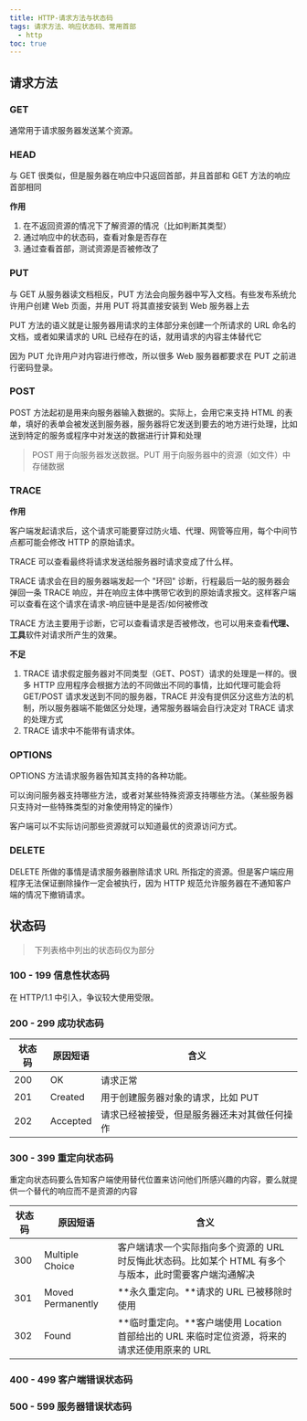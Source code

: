 ```yaml
---
title: HTTP-请求方法与状态码
tags: 请求方法、响应状态码、常用首部
  - http
toc: true
---
```


## 请求方法

### GET

通常用于请求服务器发送某个资源。

### HEAD

与 GET 很类似，但是服务器在响应中只返回首部，并且首部和 GET 方法的响应首部相同

**作用**

1. 在不返回资源的情况下了解资源的情况（比如判断其类型）
2. 通过响应中的状态码，查看对象是否存在
3.  通过查看首部，测试资源是否被修改了

### PUT

与 GET 从服务器读文档相反，PUT 方法会向服务器中写入文档。有些发布系统允许用户创建 Web 页面，并用 PUT 将其直接安装到 Web 服务器上去

PUT 方法的语义就是让服务器用请求的主体部分来创建一个所请求的 URL 命名的文档，或者如果请求的 URL 已经存在的话，就用请求的内容主体替代它

因为 PUT 允许用户对内容进行修改，所以很多 Web 服务器都要求在 PUT 之前进行密码登录。

### POST

POST 方法起初是用来向服务器输入数据的。实际上，会用它来支持 HTML 的表单，填好的表单会被发送到服务器，服务器将它发送到要去的地方进行处理，比如送到特定的服务或程序中对发送的数据进行计算和处理

> POST 用于向服务器发送数据。PUT 用于向服务器中的资源（如文件）中存储数据

### TRACE

**作用**

客户端发起请求后，这个请求可能要穿过防火墙、代理、网管等应用，每个中间节点都可能会修改 HTTP 的原始请求。

TRACE 可以查看最终将请求发送给服务器时请求变成了什么样。

TRACE 请求会在目的服务器端发起一个 "环回" 诊断，行程最后一站的服务器会弹回一条 TRACE 响应，并在响应主体中携带它收到的原始请求报文。这样客户端可以查看在这个请求在请求-响应链中是是否/如何被修改

TRACE 方法主要用于诊断，它可以查看请求是否被修改，也可以用来查看**代理、工具**软件对请求所产生的效果。

**不足**

1. TRACE 请求假定服务器对不同类型（GET、POST）请求的处理是一样的。很多 HTTP 应用程序会根据方法的不同做出不同的事情，比如代理可能会将 GET/POST 请求发送到不同的服务器，TRACE 并没有提供区分这些方法的机制，所以服务器端不能做区分处理，通常服务器端会自行决定对 TRACE 请求的处理方式
2. TRACE 请求中不能带有请求体。

### OPTIONS

OPTIONS 方法请求服务器告知其支持的各种功能。

可以询问服务器支持哪些方法，或者对某些特殊资源支持哪些方法。（某些服务器只支持对一些特殊类型的对象使用特定的操作）

客户端可以不实际访问那些资源就可以知道最优的资源访问方式。

### DELETE

DELETE 所做的事情是请求服务器删除请求 URL 所指定的资源。但是客户端应用程序无法保证删除操作一定会被执行，因为 HTTP 规范允许服务器在不通知客户端的情况下撤销请求。

## 状态码

> ​	下列表格中列出的状态码仅为部分

### 100 - 199 信息性状态码

在 HTTP/1.1 中引入，争议较大使用受限。

### 200 - 299 成功状态码

| 状态码 | 原因短语 | 含义                                         |
| ------ | -------- | -------------------------------------------- |
| 200    | OK       | 请求正常                                     |
| 201    | Created  | 用于创建服务器对象的请求，比如 PUT           |
| 202    | Accepted | 请求已经被接受，但是服务器还未对其做任何操作 |

### 300 - 399 重定向状态码

重定向状态码要么告知客户端使用替代位置来访问他们所感兴趣的内容，要么就提供一个替代的响应而不是资源的内容

| 状态码 | 原因短语          | 含义                                                         |
| ------ | ----------------- | ------------------------------------------------------------ |
| 300    | Multiple Choice   | 客户端请求一个实际指向多个资源的 URL 时反悔此状态码。比如某个 HTML 有多个与版本，此时需要客户端沟通解决 |
| 301    | Moved Permanently | **永久重定向。**请求的 URL 已被移除时使用                    |
| 302    | Found             | **临时重定向。**客户端使用 Location 首部给出的 URL 来临时定位资源，将来的请求还使用原来的 URL |

### 400 - 499 客户端错误状态码

### 500 - 599 服务器错误状态码